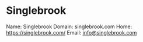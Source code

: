 
# Singlebrook

Name: Singlebrook
Domain: singlebrook.com
Home: https://singlebrook.com/
Email: info@singlebrook.com
